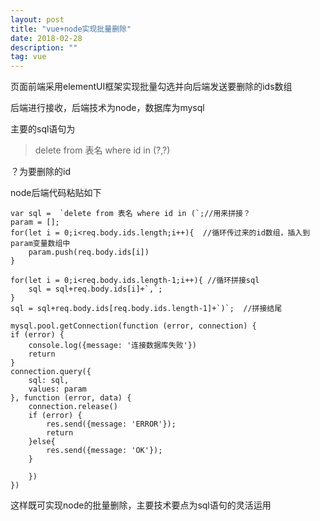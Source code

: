 ```yaml
---
layout: post
title: "vue+node实现批量删除"
date: 2018-02-28  
description: ""
tag: vue
---
```

  
页面前端采用elementUI框架实现批量勾选并向后端发送要删除的ids数组  

后端进行接收，后端技术为node，数据库为mysql  
 
主要的sql语句为  
> delete from 表名 where id in (?,?)  

？为要删除的id  

node后端代码粘贴如下  

    var sql =  `delete from 表名 where id in (`;//用来拼接？
    param = [];
    for(let i = 0;i<req.body.ids.length;i++){  //循环传过来的id数组，插入到param变量数组中
    	param.push(req.body.ids[i])
    }

    for(let i = 0;i<req.body.ids.length-1;i++){	//循环拼接sql
    	sql = sql+req.body.ids[i]+`,`;
    }
    sql = sql+req.body.ids[req.body.ids.length-1]+`)`;	//拼接结尾
    
    mysql.pool.getConnection(function (error, connection) {
    if (error) {
	    console.log({message: '连接数据库失败'})
	    return
    }	
    connection.query({
	    sql: sql,
	    values: param
    }, function (error, data) {
	    connection.release()
	    if (error) {
		    res.send({message: 'ERROR'});
		    return
	    }else{
	    	res.send({message: 'OK'});
	    }
    
    	})
    })

这样既可实现node的批量删除，主要技术要点为sql语句的灵活运用